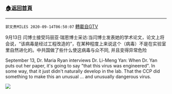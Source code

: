 ﻿###  [:house:返回首頁](https://github.com/ourhimalayas/txt)
---

`郭文贵MILES 2020-09-14T06:50:07` [轉載自GTV](https://gtv.org/web/#/UserInfo/5e596957357cc612d35a8044)

9月13日 闫博士接受玛丽亚·瑞恩博士采访:当闫博士发表她的学术论文，论文上将会说，“该病毒是经过工程改造的”，在某种程度上来说这个（病毒）不是在实验室里自然进化的。中共国做了些什么使这病毒与众不同, 并且变得异常危险

September 13, Dr. Maria Ryan interviews Dr. Li-Meng Yan: When Dr. Yan puts out her paper, it's going to say "that this virus was engineered". In some way, that it just didn't naturally develop in the lab. That the CCP did something to make this an unusual ... and unusually dangerous virus.

[![](https://filegroup.gtv.org/cdn-cgi/image/width=600/https://filegroup.gtv.org/group3/default/20200914/06/50/0/6d7bf9835725eaa191faa2ee72c5503a)](https://filegroup.gtv.org/group3/default/20200914/06/50/0/9dd4d3a5d4b81a86ce61f19dc57d6668.MOV)